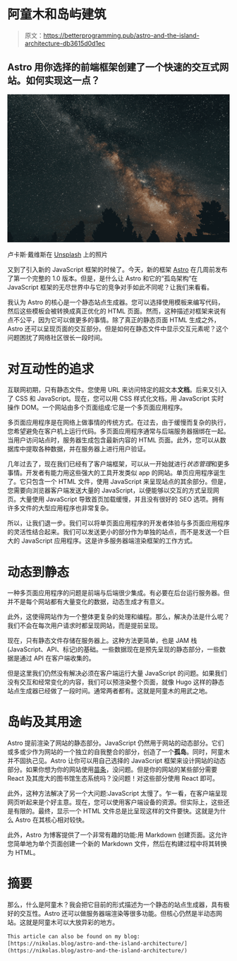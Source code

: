 # 阿童木和岛屿建筑

> 原文：<https://betterprogramming.pub/astro-and-the-island-architecture-db3615d0d1ec>

## Astro 用你选择的前端框架创建了一个快速的交互式网站。如何实现这一点？

![](img/7d0583a5dba3bc3ad6d1f554382a3ebd.png)

卢卡斯·戴维斯在 [Unsplash](https://unsplash.com?utm_source=medium&utm_medium=referral) 上的照片

又到了引入新的 JavaScript 框架的时候了。今天，新的框架 [Astro](https://astro.build/) 在几周前发布了第一个完整的 1.0 版本。但是，是什么让 Astro 和它的“孤岛架构”在 JavaScript 框架的无尽世界中与它的竞争对手如此不同呢？让我们来看看。

我认为 Astro 的核心是一个静态站点生成器。您可以选择使用模板来编写代码，然后这些模板会被转换成真正优化的 HTML 页面。然而，这种描述对框架来说有点不公平，因为它可以做更多的事情。除了真正的静态页面 HTML 生成之外，Astro 还可以呈现页面的交互部分。但是如何在静态文件中显示交互元素呢？这个问题困扰了网络社区很长一段时间。

# 对互动性的追求

互联网初期，只有静态文件。您使用 URL 来访问特定的超文本**文档**。后来又引入了 CSS 和 JavaScript。现在，您可以用 CSS 样式化文档，用 JavaScript 实时操作 DOM。一个网站由多个页面组成:它是一个多页面应用程序。

多页面应用程序是在网络上做事情的传统方式。在过去，由于缓慢而复杂的执行，您希望避免在客户机上运行代码。多页面应用程序通常与后端服务器捆绑在一起。当用户访问站点时，服务器生成包含最新内容的 HTML 页面。此外，您可以从数据库中提取各种数据，并在服务器上进行用户验证。

几年过去了，现在我们已经有了客户端框架，可以从一开始就进行*状态管理*和更多事情。开发者有能力用这些强大的工具开发类似 app 的网站。单页应用程序诞生了。它只包含一个 HTML 文件，使用 JavaScript 来呈现站点的其余部分。但是，您需要向浏览器客户端发送大量的 JavaScript，以便能够以交互的方式呈现网页。大量使用 JavaScript 导致首页加载缓慢，并且没有很好的 SEO 选项。拥有许多文件的大型应用程序也非常复杂。

所以，让我们退一步。我们可以将单页面应用程序的开发者体验与多页面应用程序的灵活性结合起来。我们可以发送更小的部分作为单独的站点，而不是发送一个巨大的 JavaScript 应用程序。这是许多服务器端渲染框架的工作方式。

# 动态到静态

一种多页面应用程序的问题是前端与后端很少集成。有必要在后台运行服务器。但并不是每个网站都有大量变化的数据，动态生成才有意义。

此外，这使得网站作为一个整体更复杂的处理和编程。那么，解决办法是什么呢？我们不会在每次用户请求时都呈现网站，而是提前呈现。

现在，只有静态文件存储在服务器上。这种方法更简单，也是 JAM 栈(JavaScript、API、标记)的基础。一些数据现在是预先呈现的静态部分，一些数据是通过 API 在客户端收集的。

但是这里我们仍然没有解决必须在客户端运行大量 JavaScript 的问题。如果我们没有交互和经常变化的内容，我们可以预渲染整个页面，就像 Hugo 这样的静态站点生成器已经做了一段时间。通常两者都有。这就是阿童木的用武之地。

# 岛屿及其用途

Astro 提前渲染了网站的静态部分。JavaScript 仍然用于网站的动态部分。它们或多或少作为网站的一个独立的自我整合的部分，创造了一个**孤岛**。同时，阿童木并不固执己见。Astro 让你可以用自己选择的 JavaScript 框架来设计网站的动态部分。如果你想为你的网站使用[苗条](https://nikolas.blog/tag/svelte/)，没问题。但是你的网站的某些部分需要 React 及其庞大的图书馆生态系统吗？没问题！对这些部分使用 React 即可。

此外，这种方法解决了另一个大问题:JavaScript 太慢了。乍一看，在客户端呈现网页听起来是个好主意。现在，您可以使用客户端设备的资源。但实际上，这些还是有限的。最终，显示一个 HTML 文件总是比呈现这样的文件要快。这就是为什么 Astro 在其核心相对较快。

此外，Astro 为博客提供了一个非常有趣的功能:用 Markdown 创建页面。这允许您简单地为单个页面创建一个新的 Markdown 文件，然后在构建过程中将其转换为 HTML。

# 摘要

那么，什么是阿童木？我会把它目前的形式描述为一个静态的站点生成器，具有极好的交互性。Astro 还可以做服务器端渲染等很多功能。但核心仍然是半动态网站。这就是阿童木可以大放异彩的地方。

```
This article can also be found on my blog: [https://nikolas.blog/astro-and-the-island-architecture/](https://nikolas.blog/astro-and-the-island-architecture/)
```